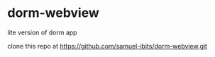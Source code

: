 # dorm-webview
lite version of dorm app

clone this repo at 
https://github.com/samuel-ibits/dorm-webview.git
